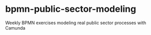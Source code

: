 # bpmn-public-sector-modeling
Weekly BPMN exercises modeling real public sector processes with Camunda

